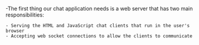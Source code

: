 
-The first thing our chat application needs is a web server that has two main responsibilities:

	- Serving the HTML and JavaScript chat clients that run in the user's browser
	- Accepting web socket connections to allow the clients to communicate
